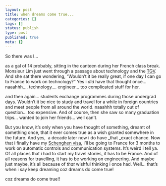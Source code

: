 ```yaml
---
layout: post
title: when dreams come true...
categories: []
tags: []
status: publish
type: post
published: true
meta: {}
---
```

So there was I…

as a gal of 14 probably, sitting in the canteen during her French class break. Monsieur Lim just went through a passage about technology and the [TGV](http://en.wikipedia.org/wiki/TGV). And she sat there wondering, “Wouldn’t it be really great, if one day I can go to France to work on technology?” Yes i _did_ have that thought once…naaahhh…. technology…. engineer… too complicated stuff for her.

and then again… students exchange programmes during those undergrad days. Wouldn’t it be nice to study and travel for a while in foreign countries and meet people from all around the world. naaahhh totally out of question… too expensive. And of course, then she saw so many graduation trips… wanted to join her friends… well can't.

But you know, it’s only when you have thought of something, dreamt of something once, that it ever comes true as a wish granted somewhere in the future. And yes,  a decade later now i do have _that _exact chance. Now that i finally have my [Schenghen visa](http://www.ambafrance-sg.org/article.php3?id_article=933), I’ll be going to France for 3 months to work on automatic controls and communication systems. It’s weird i tell ya. Of all places that i had to start my travel stories, it has to be France. And of all reasons for travelling, it has to be working on engineering. And maybe just maybe, it’s all because of _that_ wishful thinking i once had. Well… that’s when i say keep dreaming coz dreams do come true!

coz dreams do come true!!
